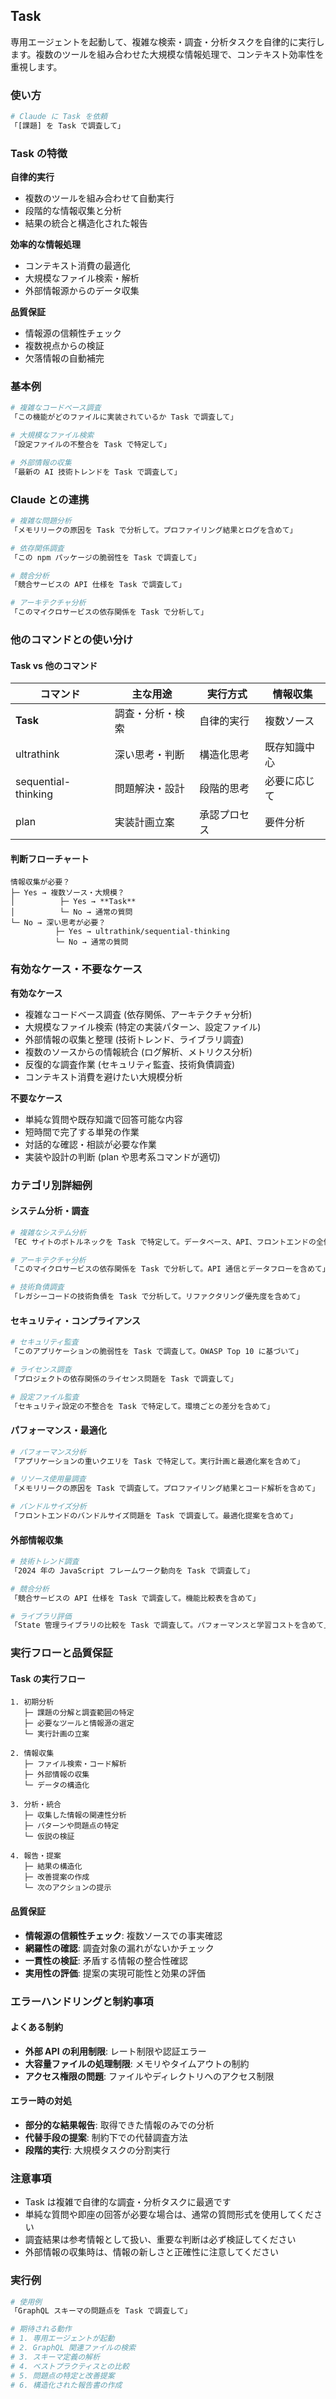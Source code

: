 ## Task

専用エージェントを起動して、複雑な検索・調査・分析タスクを自律的に実行します。複数のツールを組み合わせた大規模な情報処理で、コンテキスト効率性を重視します。

### 使い方

```bash
# Claude に Task を依頼
「[課題] を Task で調査して」
```

### Task の特徴

**自律的実行**

- 複数のツールを組み合わせて自動実行
- 段階的な情報収集と分析
- 結果の統合と構造化された報告

**効率的な情報処理**

- コンテキスト消費の最適化
- 大規模なファイル検索・解析
- 外部情報源からのデータ収集

**品質保証**

- 情報源の信頼性チェック
- 複数視点からの検証
- 欠落情報の自動補完

### 基本例

```bash
# 複雑なコードベース調査
「この機能がどのファイルに実装されているか Task で調査して」

# 大規模なファイル検索
「設定ファイルの不整合を Task で特定して」

# 外部情報の収集
「最新の AI 技術トレンドを Task で調査して」
```

### Claude との連携

```bash
# 複雑な問題分析
「メモリリークの原因を Task で分析して。プロファイリング結果とログを含めて」

# 依存関係調査
「この npm パッケージの脆弱性を Task で調査して」

# 競合分析
「競合サービスの API 仕様を Task で調査して」

# アーキテクチャ分析
「このマイクロサービスの依存関係を Task で分析して」
```

### 他のコマンドとの使い分け

#### Task vs 他のコマンド

| コマンド            | 主な用途         | 実行方式     | 情報収集     |
| ------------------- | ---------------- | ------------ | ------------ |
| **Task**            | 調査・分析・検索 | 自律的実行   | 複数ソース   |
| ultrathink          | 深い思考・判断   | 構造化思考   | 既存知識中心 |
| sequential-thinking | 問題解決・設計   | 段階的思考   | 必要に応じて |
| plan                | 実装計画立案     | 承認プロセス | 要件分析     |

#### 判断フローチャート

```text
情報収集が必要？
├─ Yes → 複数ソース・大規模？
│          ├─ Yes → **Task**
│          └─ No → 通常の質問
└─ No → 深い思考が必要？
          ├─ Yes → ultrathink/sequential-thinking
          └─ No → 通常の質問
```

### 有効なケース・不要なケース

**有効なケース**

- 複雑なコードベース調査 (依存関係、アーキテクチャ分析)
- 大規模なファイル検索 (特定の実装パターン、設定ファイル)
- 外部情報の収集と整理 (技術トレンド、ライブラリ調査)
- 複数のソースからの情報統合 (ログ解析、メトリクス分析)
- 反復的な調査作業 (セキュリティ監査、技術負債調査)
- コンテキスト消費を避けたい大規模分析

**不要なケース**

- 単純な質問や既存知識で回答可能な内容
- 短時間で完了する単発の作業
- 対話的な確認・相談が必要な作業
- 実装や設計の判断 (plan や思考系コマンドが適切)

### カテゴリ別詳細例

#### システム分析・調査

```bash
# 複雑なシステム分析
「EC サイトのボトルネックを Task で特定して。データベース、API、フロントエンドの全体を調査」

# アーキテクチャ分析
「このマイクロサービスの依存関係を Task で分析して。API 通信とデータフローを含めて」

# 技術負債調査
「レガシーコードの技術負債を Task で分析して。リファクタリング優先度を含めて」
```

#### セキュリティ・コンプライアンス

```bash
# セキュリティ監査
「このアプリケーションの脆弱性を Task で調査して。OWASP Top 10 に基づいて」

# ライセンス調査
「プロジェクトの依存関係のライセンス問題を Task で調査して」

# 設定ファイル監査
「セキュリティ設定の不整合を Task で特定して。環境ごとの差分を含めて」
```

#### パフォーマンス・最適化

```bash
# パフォーマンス分析
「アプリケーションの重いクエリを Task で特定して。実行計画と最適化案を含めて」

# リソース使用量調査
「メモリリークの原因を Task で調査して。プロファイリング結果とコード解析を含めて」

# バンドルサイズ分析
「フロントエンドのバンドルサイズ問題を Task で調査して。最適化提案を含めて」
```

#### 外部情報収集

```bash
# 技術トレンド調査
「2024 年の JavaScript フレームワーク動向を Task で調査して」

# 競合分析
「競合サービスの API 仕様を Task で調査して。機能比較表を含めて」

# ライブラリ評価
「State 管理ライブラリの比較を Task で調査して。パフォーマンスと学習コストを含めて」
```

### 実行フローと品質保証

#### Task の実行フロー

```text
1. 初期分析
   ├─ 課題の分解と調査範囲の特定
   ├─ 必要なツールと情報源の選定
   └─ 実行計画の立案

2. 情報収集
   ├─ ファイル検索・コード解析
   ├─ 外部情報の収集
   └─ データの構造化

3. 分析・統合
   ├─ 収集した情報の関連性分析
   ├─ パターンや問題点の特定
   └─ 仮説の検証

4. 報告・提案
   ├─ 結果の構造化
   ├─ 改善提案の作成
   └─ 次のアクションの提示
```

#### 品質保証

- **情報源の信頼性チェック**: 複数ソースでの事実確認
- **網羅性の確認**: 調査対象の漏れがないかチェック
- **一貫性の検証**: 矛盾する情報の整合性確認
- **実用性の評価**: 提案の実現可能性と効果の評価

### エラーハンドリングと制約事項

#### よくある制約

- **外部 API の利用制限**: レート制限や認証エラー
- **大容量ファイルの処理制限**: メモリやタイムアウトの制約
- **アクセス権限の問題**: ファイルやディレクトリへのアクセス制限

#### エラー時の対処

- **部分的な結果報告**: 取得できた情報のみでの分析
- **代替手段の提案**: 制約下での代替調査方法
- **段階的実行**: 大規模タスクの分割実行

### 注意事項

- Task は複雑で自律的な調査・分析タスクに最適です
- 単純な質問や即座の回答が必要な場合は、通常の質問形式を使用してください
- 調査結果は参考情報として扱い、重要な判断は必ず検証してください
- 外部情報の収集時は、情報の新しさと正確性に注意してください

### 実行例

```bash
# 使用例
「GraphQL スキーマの問題点を Task で調査して」

# 期待される動作
# 1. 専用エージェントが起動
# 2. GraphQL 関連ファイルの検索
# 3. スキーマ定義の解析
# 4. ベストプラクティスとの比較
# 5. 問題点の特定と改善提案
# 6. 構造化された報告書の作成
```

